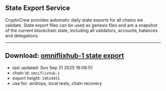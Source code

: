 ## State Export Service
CryptoCrew provides automatic daily state exports for all chains we validate. State export files can be used as genesis files and are a snapshot of the current blockchain state, including all validators, accounts, balances and delegations.

---
**Download: [omniflixhub-1 state export](https://dl-eu2.ccvalidators.com/SERVICE/omniflixhub/omniflixhub-1_export_19524451.json)**
---

- last updated: Sun Sep 21 2025 16:06:51
- chain id: `omniflixhub-1`
- export height: `19524451`
- use for: airdrops, local tests, chain recovery
